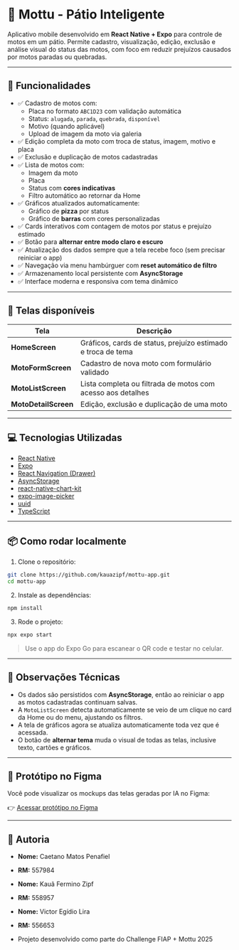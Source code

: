 # 🛵 Mottu - Pátio Inteligente

Aplicativo mobile desenvolvido em **React Native + Expo** para controle de motos em um pátio. Permite cadastro, visualização, edição, exclusão e análise visual do status das motos, com foco em reduzir prejuízos causados por motos paradas ou quebradas.

---

## 🚀 Funcionalidades

- ✅ Cadastro de motos com:
  - Placa no formato `ABC1D23` com validação automática
  - Status: `alugada`, `parada`, `quebrada`, `disponível`
  - Motivo (quando aplicável)
  - Upload de imagem da moto via galeria
- ✅ Edição completa da moto com troca de status, imagem, motivo e placa
- ✅ Exclusão e duplicação de motos cadastradas
- ✅ Lista de motos com:
  - Imagem da moto
  - Placa
  - Status com **cores indicativas**
  - Filtro automático ao retornar da Home
- ✅ Gráficos atualizados automaticamente:
  - Gráfico de **pizza** por status
  - Gráfico de **barras** com cores personalizadas
- ✅ Cards interativos com contagem de motos por status e prejuízo estimado
- ✅ Botão para **alternar entre modo claro e escuro**
- ✅ Atualização dos dados sempre que a tela recebe foco (sem precisar reiniciar o app)
- ✅ Navegação via menu hambúrguer com **reset automático de filtro**
- ✅ Armazenamento local persistente com **AsyncStorage**
- ✅ Interface moderna e responsiva com tema dinâmico

---

## 🧩 Telas disponíveis

| Tela               | Descrição |
|--------------------|-----------|
| **HomeScreen**     | Gráficos, cards de status, prejuízo estimado e troca de tema |
| **MotoFormScreen** | Cadastro de nova moto com formulário validado |
| **MotoListScreen** | Lista completa ou filtrada de motos com acesso aos detalhes |
| **MotoDetailScreen** | Edição, exclusão e duplicação de uma moto |

---

## 💻 Tecnologias Utilizadas

- [React Native](https://reactnative.dev/)
- [Expo](https://expo.dev/)
- [React Navigation (Drawer)](https://reactnavigation.org/)
- [AsyncStorage](https://docs.expo.dev/versions/latest/sdk/async-storage/)
- [react-native-chart-kit](https://github.com/indiespirit/react-native-chart-kit)
- [expo-image-picker](https://docs.expo.dev/versions/latest/sdk/imagepicker/)
- [uuid](https://www.npmjs.com/package/react-native-uuid)
- [TypeScript](https://www.typescriptlang.org/)

---

## 📦 Como rodar localmente

1. Clone o repositório:

```bash
git clone https://github.com/kauazipf/mottu-app.git
cd mottu-app
```

2. Instale as dependências:

```bash
npm install
```

3. Rode o projeto:

```bash
npx expo start
```

> Use o app do Expo Go para escanear o QR code e testar no celular.

---

## 🧠 Observações Técnicas

- Os dados são persistidos com **AsyncStorage**, então ao reiniciar o app as motos cadastradas continuam salvas.
- A `MotoListScreen` detecta automaticamente se veio de um clique no card da Home ou do menu, ajustando os filtros.
- A tela de gráficos agora se atualiza automaticamente toda vez que é acessada.
- O botão de **alternar tema** muda o visual de todas as telas, inclusive texto, cartões e gráficos.

---

## 🎨 Protótipo no Figma

Você pode visualizar os mockups das telas geradas por IA no Figma:

👉 [Acessar protótipo no Figma]([[https://www.figma.com/file/SEU-LINK-AQUI/Mottu-P%C3%A1tio-Inteligente-Mockup](https://www.figma.com/design/jcaofnnroEDitnYHUZA0T1/Protótipo-da-MonitoringMottu?node-id=0-1&p=f&m=draw)](https://www.figma.com/design/jcaofnnroEDitnYHUZA0T1/Protótipo-da-MonitoringMottu?node-id=0-1&p=f&m=draw))

---

## 👥 Autoria

- **Nome:** Caetano Matos Penafiel 
- **RM:** 557984
  
- **Nome:** Kauã Fermino Zipf
- **RM:** 558957
  
- **Nome:** Victor Egídio Lira 
- **RM:** 556653
  
- Projeto desenvolvido como parte do Challenge FIAP + Mottu 2025
